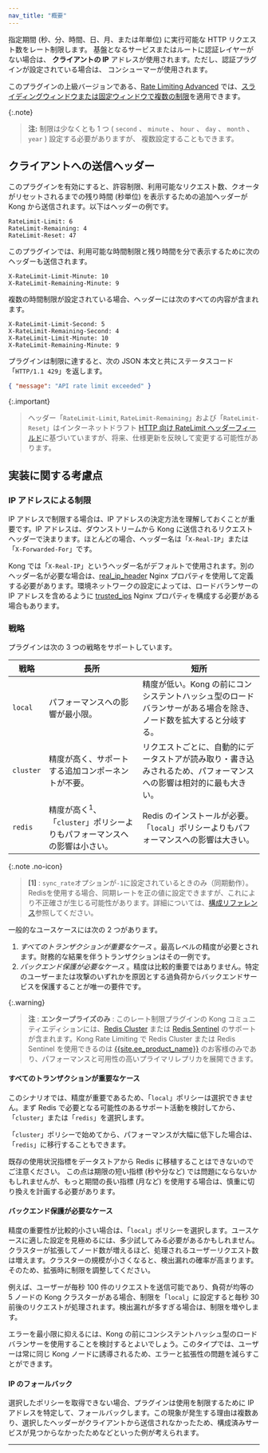 ```yaml
---
nav_title: "概要"
---
```

指定期間 \(秒、分、時間、日、月、または年単位\) に実行可能な HTTP リクエスト数をレート制限します。
基盤となるサービスまたはルートに認証レイヤーがない場合は、
**クライアントの IP** アドレスが使用されます。ただし、認証プラグインが設定されている場合は、
コンシューマーが使用されます。

このプラグインの上級バージョンである、[Rate Limiting Advanced](/hub/kong-inc/rate-limiting-advanced/) では、[スライディングウィンドウまたは固定ウィンドウで複数の制限](/hub/kong-inc/rate-limiting-advanced/#multi-limits-windows)を適用できます。

{:.note}
> 
> **注:** 制限は少なくとも 1 つ \( `second` 、 `minute` 、 `hour` 、 `day` 、 `month` 、 `year` \) 設定する必要がありますが、
> 複数設定することもできます。

クライアントへの送信ヘッダー
--------------

このプラグインを有効にすると、許容制限、利用可能なリクエスト数、クオータがリセットされるまでの残り時間 \(秒単位\) を表示するための追加ヘッダーが Kong から送信されます。以下はヘッダーの例です。

    RateLimit-Limit: 6
    RateLimit-Remaining: 4
    RateLimit-Reset: 47

このプラグインでは、利用可能な時間制限と残り時間を分で表示するために次のヘッダーも送信されます。

    X-RateLimit-Limit-Minute: 10
    X-RateLimit-Remaining-Minute: 9

複数の時間制限が設定されている場合、ヘッダーには次のすべての内容が含まれます。

    X-RateLimit-Limit-Second: 5
    X-RateLimit-Remaining-Second: 4
    X-RateLimit-Limit-Minute: 10
    X-RateLimit-Remaining-Minute: 9

プラグインは制限に達すると、次の JSON 本文と共にステータスコード「`HTTP/1.1 429`」を返します。

```json
{ "message": "API rate limit exceeded" }
```

{:.important}
> 
> ヘッダー「`RateLimit-Limit`, `RateLimit-Remaining`」および「`RateLimit-Reset`」はインターネットドラフト [HTTP 向け RateLimit ヘッダーフィールド](https://datatracker.ietf.org/doc/draft-ietf-httpapi-ratelimit-headers/)に基づいていますが、将来、仕様更新を反映して変更する可能性があります。

実装に関する考慮点
---------

### IP アドレスによる制限

IP アドレスで制限する場合は、IP アドレスの決定方法を理解しておくことが重要です。IP アドレスは、ダウンストリームから Kong に送信されるリクエストヘッダーで決まります。ほとんどの場合、ヘッダー名は「`X-Real-IP`」または「`X-Forwarded-For`」です。

Kong では「`X-Real-IP`」というヘッダー名がデフォルトで使用されます。別のヘッダー名が必要な場合は、[real\_ip\_header](/gateway/latest/reference/configuration/#real_ip_header) Nginx プロパティを使用して定義する必要があります。環境ネットワークの設定によっては、ロードバランサーの IP アドレスを含めるように [trusted\_ips](/gateway/latest/reference/configuration/#trusted_ips) Nginx プロパティを構成する必要がある場合もあります。

### 戦略

プラグインは次の 3 つの戦略をサポートしています。

|    戦略     |                          長所                          |                             短所                              |
|-----------|------------------------------------------------------|-------------------------------------------------------------|
| `local`   | パフォーマンスへの影響が最小限。                                     | 精度が低い。Kong の前にコンシステントハッシュ型のロードバランサーがある場合を除き、ノード数を拡大すると分岐する。 |
| `cluster` | 精度が高く、サポートする追加コンポーネントが不要。                            | リクエストごとに、自動的にデータストアが読み取り・書き込みされるため、パフォーマンスへの影響は相対的に最も大きい。   |
| `redis`   | 精度が高く<sup>1</sup>、「`cluster`」ポリシーよりもパフォーマンスへの影響は小さい。 | Redis のインストールが必要。「`local`」ポリシーよりもパフォーマンスへの影響は大きい。           |

{:.note .no-icon}
> 
> **\[1\]** : `sync_rate`オプションが`-1`に設定されているときのみ（同期動作）。Redisを使用する場合、同期レートを正の値に設定できますが、これにより不正確さが生じる可能性があります。詳細については、[構成リファレンス](/hub/kong-inc/rate-limiting/configuration/#config-sync_rate)参照してください。

一般的なユースケースには次の 2 つがあります。

1. *すべてのトランザクションが重要なケース* 。最高レベルの精度が必要とされます。財務的な結果を伴うトランザクションはその一例です。 
2. *バックエンド保護が必要なケース* 。精度は比較的重要ではありません。特定のユーザーまたは攻撃のいずれかを原因とする過負荷からバックエンドサービスを保護することが唯一の要件です。

{:.warning}
> 
> **注** : **エンタープライズのみ** : このレート制限プラグインの Kong コミュニティエディションには、[Redis Cluster](https://redis.io/docs/management/scaling/) または [Redis Sentinel](https://redis.io/topics/sentinel) のサポートが含まれます。Kong Rate Limiting で Redis Cluster または Redis Sentinel を使用できるのは [{{site.ee_product_name}}](https://www.konghq.com/kong) のお客様のみであり、パフォーマンスと可用性の高いプライマリレプリカを展開できます。

#### すべてのトランザクションが重要なケース

このシナリオでは、精度が重要であるため、「`local`」ポリシーは選択できません。まず Redis で必要となる可能性のあるサポート活動を検討してから、「`cluster`」または「`redis`」を選択します。

「`cluster`」ポリシーで始めてから、パフォーマンスが大幅に低下した場合は、「`redis`」に移行することもできます。

既存の使用状況指標をデータストアから Redis に移植することはできないのでご注意ください。
この点は期限の短い指標 \(秒や分など\) では問題にならないかもしれませんが、もっと期間の長い指標 \(月など\) を使用する場合は、慎重に切り換えを計画する必要があります。

#### バックエンド保護が必要なケース

精度の重要性が比較的小さい場合は、「`local`」ポリシーを選択します。ユースケースに適した設定を見極めるには、多少試してみる必要があるかもしれません。クラスターが拡張してノード数が増えるほど、処理されるユーザーリクエスト数は増えます。クラスターの規模が小さくなると、検出漏れの確率が高まります。そのため、拡張時に制限を調整してください。

例えば、ユーザーが毎秒 100 件のリクエストを送信可能であり、負荷が均等の 5 ノードの Kong クラスターがある場合、制限を「`local`」に設定すると毎秒 30 前後のリクエストが処理されます。検出漏れが多すぎる場合は、制限を増やします。

エラーを最小限に抑えるには、Kong の前にコンシステントハッシュ型のロードバランサーを使用することを検討するとよいでしょう。このタイプでは、ユーザーは常に同じ Kong ノードに誘導されるため、エラーと拡張性の問題を減らすことができます。

#### IP のフォールバック

選択したポリシーを取得できない場合、プラグインは使用を制限するために IP アドレスを特定して、フォールバックします。この現象が発生する理由は複数あり、選択したヘッダーがクライアントから送信されなかったため、構成済みサービスが見つからなかったためなどといった例が考えられます。

*** ** * ** ***


